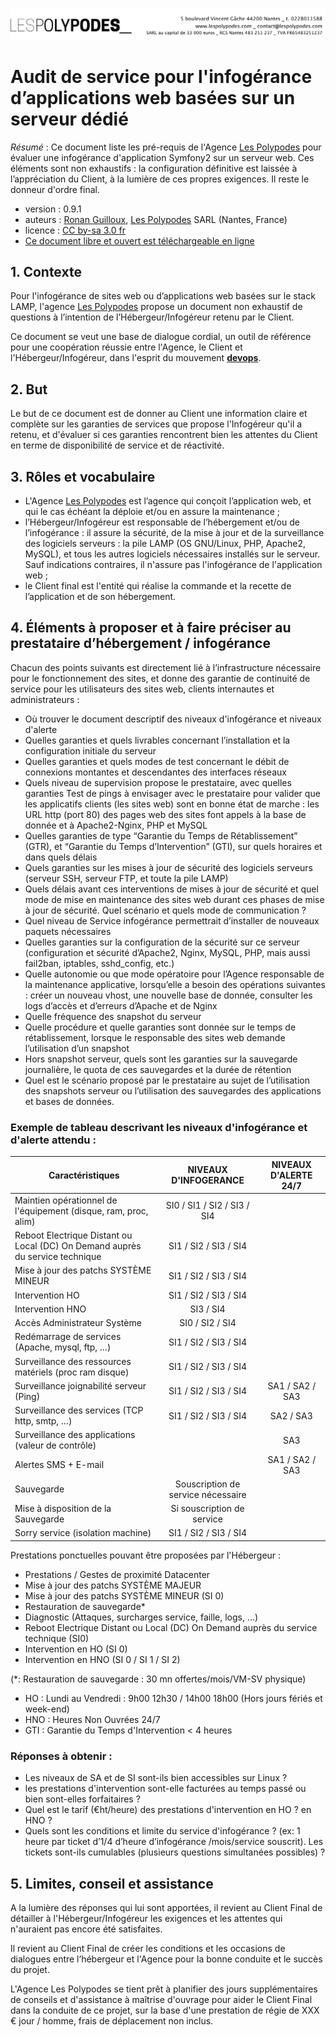 ![#Les Polypodes](header.png)

# Audit de service pour l'infogérance d’applications web basées sur un serveur dédié

*Résumé* : Ce document liste les pré-requis de l'Agence [Les Polypodes](http://lespolypodes.com/) pour évaluer une infogérance d'application Symfony2 sur un serveur web. Ces éléments sont non exhaustifs : la configuration définitive est laissée à l’appréciation du Client, à la lumière de ces propres exigences. Il reste le donneur d'ordre final.

* version : 0.9.1
* auteurs : [Ronan Guilloux](mailto:ronan@lespolypodes.com), [Les Polypodes](http://lespolypodes.com/) SARL (Nantes, France)
* licence : [CC by-sa 3.0 fr](http://creativecommons.org/licenses/by-sa/3.0/fr/)
* [Ce document libre et ouvert est téléchargeable en ligne](https://github.com/polypodes/Collaborate)

## 1. Contexte

Pour l'infogérance de sites web ou d’applications web basées sur le stack LAMP,
l'agence [Les Polypodes](http://lespolypodes.com/) propose un document non exhaustif de questions à l’intention de l’Hébergeur/Infogéreur retenu par le Client.

Ce document se veut une base de dialogue cordial, un outil de référence pour une coopération réussie entre l'Agence, le Client et l'Hébergeur/Infogéreur, dans l'esprit du mouvement [__devops__](http://fr.wikipedia.org/wiki/Devops).

## 2. But

Le but de ce document est de donner au Client une information claire et complète sur les garanties de services que propose l'Infogéreur qu'il a retenu, et d'évaluer si ces garanties rencontrent bien les attentes du Client en terme de disponibilité de service et de réactivité.

## 3. Rôles et vocabulaire 

* L'Agence [Les Polypodes](http://lespolypodes.com/) est l’agence qui conçoit l’application web, et qui le cas échéant la déploie et/ou en assure la maintenance ;
* l’Hébergeur/Infogéreur est responsable de l’hébergement et/ou de l’infogérance : il assure la sécurité, de la mise à jour et de la surveillance des logiciels serveurs : la pile LAMP (OS GNU/Linux, PHP, Apache2, MySQL), et tous les autres logiciels nécessaires installés sur le serveur. Sauf indications contraires, il n'assure pas l'infogérance de l'application web ;
* le Client final est l'entité qui réalise la commande et la recette de l’application et de son hébergement.

## 4. Éléments à proposer et à faire préciser au prestataire d’hébergement / infogérance

Chacun des points suivants est directement lié à l’infrastructure nécessaire pour le fonctionnement des sites, et donne des garantie de continuité de service pour les utilisateurs des sites web, clients internautes et administrateurs :

- Où trouver le document descriptif des niveaux d'infogérance et niveaux d'alerte
- Quelles garanties et quels livrables concernant l’installation et la configuration initiale du serveur
- Quelles garanties et quels modes de test concernant le débit de connexions montantes et descendantes des interfaces réseaux
- Quels niveau de supervision propose le prestataire, avec quelles garanties
Test de pings à envisager avec le prestataire pour valider que les applicatifs clients (les sites web) sont en bonne état de marche : les URL http (port 80) des pages web des sites font appels à la base de donnée et à Apache2-Nginx, PHP et MySQL
- Quelles garanties de type “Garantie du Temps de Rétablissement” (GTR), et “Garantie du Temps d’Intervention” (GTI), sur quels horaires et dans quels délais
- Quels garanties sur les mises à jour de sécurité des logiciels serveurs (serveur SSH, serveur FTP, et toute la pile LAMP)
- Quels délais avant ces interventions de mises à jour de sécurité et quel mode de mise en maintenance des sites web durant ces phases de mise à jour de sécurité. Quel scénario et quels mode de communication ?
- Quel niveau de Service infogérance permettrait d’installer de nouveaux paquets nécessaires
- Quelles garanties sur la configuration de la sécurité sur ce serveur (configuration et sécurité d’Apache2, Nginx, MySQL, PHP, mais aussi fail2ban, iptables, sshd_config, etc.)
- Quelle autonomie ou que mode opératoire pour l’Agence responsable de la maintenance applicative, lorsqu’elle a besoin des opérations suivantes : créer un nouveau vhost, une nouvelle base de donnée, consulter les logs d’accès et d’erreurs d’Apache et de Nginx
- Quelle fréquence des snapshot du serveur
- Quelle procédure et quelle garanties sont donnée sur le temps de rétablissement, lorsque le responsable des sites web demande l’utilisation d’un snapshot
- Hors snapshot serveur, quels sont les garanties sur la sauvegarde journalière, le quota de ces sauvegardes et la durée de rétention
- Quel est le scénario proposé par le prestataire au sujet de l’utilisation des snapshots serveur ou l’utilisation des sauvegardes des applications et bases de données.

### Exemple de tableau descrivant les niveaux d'infogérance et d'alerte attendu :

|Caractéristiques | NIVEAUX D'INFOGERANCE | NIVEAUX D'ALERTE 24/7|
|---|:---:|:---:|
|Maintien opérationnel de l'équipement (disque, ram, proc, alim) | SI0 / SI1 / SI2 / SI3 / SI4 |
|Reboot Electrique Distant ou Local (DC) On Demand auprès du service technique | SI1 / SI2 / SI3 / SI4 |
|Mise à jour des patchs SYSTÈME MINEUR | SI1 / SI2 / SI3 / SI4 |
|Intervention HO | SI1 / SI2 / SI3 / SI4 |
|Intervention HNO | SI3 / SI4 |
|Accès Administrateur Système | SI0 / SI2 / SI4 |
|Redémarrage de services (Apache, mysql, ftp, …) | SI1 / SI2 / SI3 / SI4 |
|Surveillance des ressources matériels (proc ram disque) | SI1 / SI2 / SI3 / SI4 |
|Surveillance joignabilité serveur (Ping) | SI1 / SI2 / SI3 / SI4 | SA1 / SA2 / SA3 |
|Surveillance des services (TCP http, smtp, …) | SI1 / SI2 / SI3 / SI4 | SA2 / SA3 |
|Surveillance des applications (valeur de contrôle) | | SA3 |
|Alertes SMS + E-mail  | | SA1 / SA2 / SA3 |
|Sauvegarde | Souscription de service nécessaire |
|Mise à disposition de la Sauvegarde | Si souscription de service |
|Sorry service (isolation machine) | SI1 / SI2 / SI3 / SI4 |


Prestations ponctuelles pouvant être proposées par l'Hébergeur :

- Prestations / Gestes de proximité Datacenter
- Mise à jour des patchs SYSTÈME MAJEUR
- Mise à jour des patchs SYSTÈME MINEUR (SI 0)
- Restauration de sauvegarde*
- Diagnostic (Attaques, surcharges service, faille, logs, …)
- Reboot Electrique Distant ou Local (DC) On Demand auprès du service technique (SI0)
- Intervention en HO (SI 0)
- Intervention en HNO (SI 0 / SI 1 / SI 2)

(*: Restauration de sauvegarde : 30 mn offertes/mois/VM-SV physique)

- HO : Lundi au Vendredi : 9h00 12h30 / 14h00 18h00 (Hors jours fériés et week-end)
- HNO : Heures Non Ouvrées 24/7
- GTI : Garantie du Temps d'Intervention < 4 heures

### Réponses à obtenir : 

- Les niveaux de SA et de SI sont-ils bien accessibles sur Linux ?
- les prestations d'intervention sont-elle facturées au temps passé ou bien sont-elles forfaitaires ?
- Quel est le tarif (€ht/heure) des prestations d'intervention en HO ? en HNO ?
- Quels sont les conditions et limite du service d'infogérance ? (ex: 1 heure par ticket d’1/4 d’heure d’infogérance /mois/service souscrit). Les tickets sont-ils cumulables (plusieurs questions simultanées possibles) ?


## 5. Limites, conseil et assistance

A la lumière des réponses qui lui sont apportées, il revient au Client Final de détailler à l'Hébergeur/Infogéreur les exigences et les attentes qui n'auraient pas encore été satisfaites.

Il revient au Client Final de créer les conditions et les occasions de dialogues entre l’hébergeur et l'Agence pour la bonne conduite et le succès du projet.

L'Agence Les Polypodes se tient prêt à planifier des jours supplémentaires de conseils et d'assistance à maîtrise d'ouvrage pour aider le Client Final dans la conduite de ce projet, sur la base d'une prestation de régie de XXX € jour / homme, frais de déplacement non inclus.


